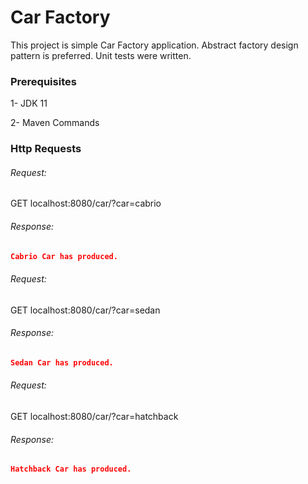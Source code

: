 # Car Factory

This project is simple Car Factory application. Abstract factory design pattern is preferred. Unit tests were written.

### Prerequisites
1- JDK 11

2- Maven Commands

### Http Requests

###### Request:
GET localhost:8080/car/?car=cabrio

###### Response:
```json
Cabrio Car has produced.
```

###### Request:
GET localhost:8080/car/?car=sedan

###### Response:
```json
Sedan Car has produced.
```

###### Request:
GET localhost:8080/car/?car=hatchback

###### Response:
```json
Hatchback Car has produced.
```